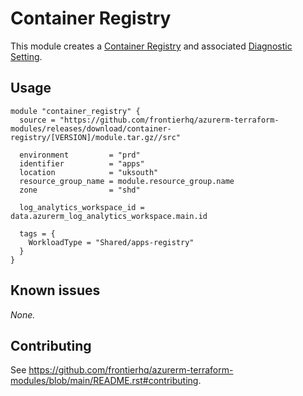 # Container Registry

This module creates a [Container Registry](https://registry.terraform.io/providers/hashicorp/azurerm/latest/docs/resources/container_registry) and associated [Diagnostic Setting](https://registry.terraform.io/providers/hashicorp/azurerm/latest/docs/resources/monitor_diagnostic_setting).

## Usage

```hcl
module "container_registry" {
  source = "https://github.com/frontierhq/azurerm-terraform-modules/releases/download/container-registry/[VERSION]/module.tar.gz//src"

  environment         = "prd"
  identifier          = "apps"
  location            = "uksouth"
  resource_group_name = module.resource_group.name
  zone                = "shd"

  log_analytics_workspace_id = data.azurerm_log_analytics_workspace.main.id

  tags = {
    WorkloadType = "Shared/apps-registry"
  }
}
```

## Known issues

_None._

## Contributing

See <https://github.com/frontierhq/azurerm-terraform-modules/blob/main/README.rst#contributing>.
